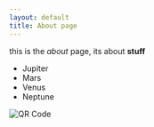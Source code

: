 ```yaml
---
layout: default
title: About page
---
```

this is the *about* page, its about **stuff**

* Jupiter
* Mars
* Venus
* Neptune

![QR Code](/img/qr.png)